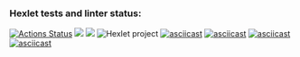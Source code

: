 ### Hexlet tests and linter status:
[![Actions Status](https://github.com/meco-coder/java-project-lvl2/workflows/hexlet-check/badge.svg)](https://github.com/meco-coder/java-project-lvl2/actions)
<a href="https://codeclimate.com/github/meco-coder/java-project-lvl2/maintainability"><img src="https://api.codeclimate.com/v1/badges/74ea7a489488408db385/maintainability" /></a>
<a href="https://codeclimate.com/github/meco-coder/java-project-lvl2/test_coverage"><img src="https://api.codeclimate.com/v1/badges/74ea7a489488408db385/test_coverage" /></a>
![Hexlet project](https://github.com/meco-coder/java-project-lvl2/actions/workflows/main.yml/badge.svg)
[![asciicast](https://asciinema.org/a/ZvFyhSwAkffzcJbxdwFP1q4Vx.svg)](https://asciinema.org/a/ZvFyhSwAkffzcJbxdwFP1q4Vx)
[![asciicast](https://asciinema.org/a/hxc6bSiLRws7ASrfsKcaSXrF2.svg)](https://asciinema.org/a/hxc6bSiLRws7ASrfsKcaSXrF2)
[![asciicast](https://asciinema.org/a/sDteDxPKmvnIXY9otk1NAqE6J.svg)](https://asciinema.org/a/sDteDxPKmvnIXY9otk1NAqE6J)
[![asciicast](https://asciinema.org/a/rBOw3UDllh9qdaMlsgoc2BElM.svg)](https://asciinema.org/a/rBOw3UDllh9qdaMlsgoc2BElM)
